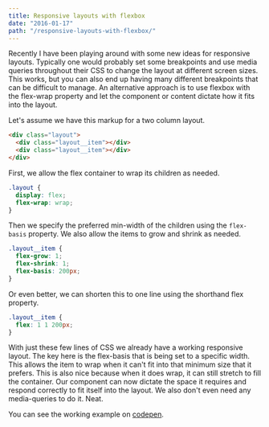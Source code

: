 ```yaml
---
title: Responsive layouts with flexbox
date: "2016-01-17"
path: "/responsive-layouts-with-flexbox/"
---
```


Recently I have been playing around with some new ideas for responsive layouts. Typically one would probably set some breakpoints and use media queries throughout their CSS to change the layout at different screen sizes. This works, but you can also end up having many different breakpoints that can be difficult to manage. An alternative approach is to use flexbox with the flex-wrap property and let the component or content dictate how it fits into the layout.

Let's assume we have this markup for a two column layout.

```html
<div class="layout">
  <div class="layout__item"></div>
  <div class="layout__item"></div>
</div>
```


First, we allow the flex container to wrap its children as needed.

```css
.layout {
  display: flex;
  flex-wrap: wrap;
}
```


Then we specify the preferred min-width of the children using the `flex-basis` property. We also allow the items to grow and shrink as needed.

```css
.layout__item {
  flex-grow: 1;
  flex-shrink: 1;
  flex-basis: 200px;
}
```


Or even better, we can shorten this to one line using the shorthand flex property.

```css
.layout__item {
  flex: 1 1 200px;
}
```


With just these few lines of CSS we already have a working responsive layout. The key here is the flex-basis that is being set to a specific width. This allows the item to wrap when it can't fit into that minimum size that it prefers. This is also nice because when it does wrap, it can still stretch to fill the container. Our component can now dictate the space it requires and respond correctly to fit itself into the layout. We also don't even need any media-queries to do it. Neat.

You can see the working example on [codepen](http://codepen.io/dfmcphee/pen/pgrGmW).